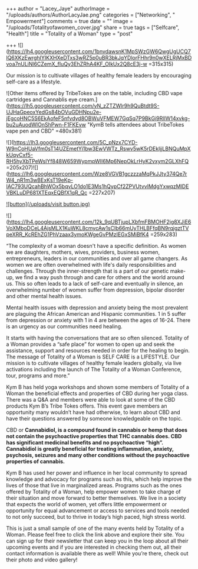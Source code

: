 +++
author = "Lacey_Jaye"
authorImage = "/uploads/authors/AuthorLacyJae.png"
categories = ["Networking", " Empowerment"]
comments = true
date = ""
image = "/uploads/Totalityofawomen_cover.jpg"
share = true
tags = ["Selfcare", "Health"]
title = "Totality of a Woman"
type = "post"

+++
![](https://lh4.googleusercontent.com/1bnvdawsnK1MpSWzGW6QwgUgUCQ7lQ6XKzEwrghIYIKXHXeDTxs3wRZ5p0uBR3bkJqYDlorFHhr9n0wXELRjMxBDvoa7nULiNl6CZemX_fIuQy3EhZRhA4KF_OIkUx2Q8cE3j-w =315x315)

Our mission is to cultivate villages of healthy female leaders by encouraging self-care as a lifestyle.

![Other items offered by TribeTokes are on the table, including CBD vape cartridges and Cannablis eye cream.](https://lh5.googleusercontent.com/vN_zZTZWlr9h9QuBtdt9S-UJHaGpeoxYedGs84bOVuGDHNpu2e-jEgcoHNC5S6EkAofeF5nfvdyd8OBWuVFMEW7GqSq7P9BkGi9RlIW14xvkg-bu2uAuodWlOnShPwn-F1FKEvw "KymB tells attendees about TribeTokes vape pen and CBD" =480x381)

![](https://lh3.googleusercontent.com/5C_pNzx7CYD-W9nCoHUaVfm0sT14UZEmetYi1bw3EwVWTz_Rswv5wK5rDEkljjLBNQuMpXkUqyCxf5-RH5hyXbTPeWslYf848W659WypmpWlI6Mp6NepOkLrHyK2vxym2GLXhFQ =205x207)![](https://lh6.googleusercontent.com/Wze8VGVB1gczzzaMqPkJJty374Qe7rW4_nR1m3wBExKsT19eKp-IAC793UQcahBhWOx5bqvLO1do1E3Ms1hQypCf2ZPVUtvvIMdgYxwqzMIDEVBKLuDP681XTEqxEQBfX1qR_Qc =227x207)

[![button](/uploads/visit button.jpg)](https://www.totalityofawoman.com/)


![](https://lh4.googleusercontent.com/12k_9qUBTjupLXbfmFBMOHF2jg8XJiE6VoXMboDCeL4AjsMLX1KuWKL8cmycAw1sCIb66mUyTHLBFfqBN9rqjgztTVpeXRR_KcREhZG1PhVzaax3ymoKWgeGvPMzIEGxSMiBfK4 =259x283)

“The complexity of a woman doesn't have a specific definition. As women we are daughters, mothers, wives, providers, business women, entrepreneurs, leaders in our communities and over all game changers. As women we are often overwhelmed with life's daily responsibilities and challenges. Through the inner-strength that is a part of our genetic make-up, we find a way push through and care for others and the world around us. This so often leads to a lack of self-care and eventually in silence, an overwhelming number of women suffer from depression, bipolar disorder and other mental health issues.

Mental health issues with depression and anxiety being the most prevalent are plaguing the African American and Hispanic communities. 1 in 5 suffer from depression or anxiety with 1 in 4 are between the ages of 16-24. There is an urgency as our communities need healing.

It starts with having the conversations that are so often silenced. Totality of a Woman provides a “safe place” for women to open up and seek the assistance, support and resources needed in order for the healing to begin. The message of Totality of a Woman is SELF CARE is a LIFESTYLE. Our mission is to cultivate villages of healthy female leaders globally, via live activations including the launch of The Totality of a Woman Conference, tour, programs and more.”

Kym B has held yoga workshops and shown some members of Totality of a Woman the beneficial effects and properties of CBD during her yoga class. There was a Q&A and members were able to look at some of the CBD products Kym B’s Tribe Tokes offers. This event gave members an opportunity many wouldn’t have had otherwise, to learn about CBD and have their questions answered by someone knowledgeable on the topic.

CBD or **Cannabidiol, is a compound found in cannabis or hemp that does not contain the psychoactive properties that THC cannabis does. CBD has significant medicinal benefits and no psychoactive “high”. Cannabidiol is greatly beneficial for treating inflammation, anxiety, psychosis, seizures and many other conditions without the psychoactive properties of cannabis.**

Kym B has used her power and influence in her local community to spread knowledge and advocacy for programs such as this, which help improve the lives of those that live in marginalized areas. Programs such as the ones offered by Totality of a Woman, help empower women to take charge of their situation and move forward to better themselves. We live in a society that expects the world of women, yet offers little empowerment or opportunity for equal advancement or access to services and tools needed to not only succeed, but to thrive in today’s high paced, high stress world.

This is just a small sample of one of the many events held by Totality of a Woman. Please feel free to click the link above and explore their site. You can sign up for their newsletter that can keep you in the loop about all their upcoming events and if you are interested in checking them out, all their contact information is available there as well! While you’re there, check out their photo and video gallery!